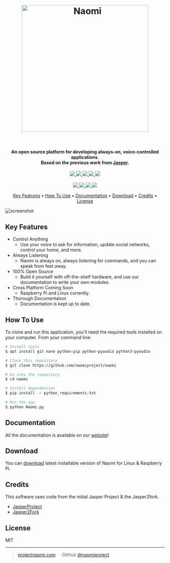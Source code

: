 <h1 align="center">
  <br>
  <a href="https://projectnaomi.com/"><img src="https://projectnaomi.com/wp-content/uploads/2018/08/Asset-1@10x.png" alt="Naomi" width="400"></a>
  <br>
  <br>
</h1>

<h4 align="center">An open source platform for developing always-on, voice-controlled applications. </br>
	Based on the previous work from <a href="http://jasperproject.github.io" target="_blank">Jasper</a>.
</h4>

<p align="center">
	<a href="">
    	<img src="https://img.shields.io/badge/python-v2.7-blue.svg">
    </a>
	<a href="https://travis-ci.org/naomiproject/naomi">
    	<img src="https://travis-ci.org/naomiproject/naomi.svg?branch=master">
    </a>
    <a href="https://coveralls.io/r/naomiproject/naomi">
    	<img src="https://img.shields.io/coveralls/naomiproject/naomi.svg">
    </a>
    <a href="(https://www.codacy.com/app/naomiproject/naomi?utm_source=github.com&amp;utm_medium=referral&amp;utm_content=naomiproject/naomi&amp;utm_campaign=Badge_Grade">
    	<img src="https://api.codacy.com/project/badge/Grade/ee172c51010b469491bf437538cfa5ec">
    </a>
    <a href="https://requires.io/github/NaomiProject/Naomi/requirements/?branch=naomi-dev">
    	<img src="https://requires.io/github/NaomiProject/Naomi/requirements.svg?branch=naomi-dev">
    </a>
    </br>
    </br>
    <a href="https://github.com/anfederico/Clairvoyant/issues">
    	<img src="https://img.shields.io/github/issues/naomiproject/naomi.svg">
    </a>
    <a href="">
    	<img src="https://img.shields.io/badge/contributions-welcome-orange.svg">
    </a>
    <a href="https://discord.gg/knequ9t">
    	<img src="https://img.shields.io/badge/Support%2FChat-Discord-blue.svg">
    </a>
    <a href="https://opensource.org/licenses/MIT">
    	<img src="https://img.shields.io/badge/license-MIT-blue.svg">
    </a>
</p>

<p align="center">
  <a href="#key-features">Key Features</a> •
  <a href="#how-to-use">How To Use</a> •
  <a href="#documentation">Documentation</a> •
  <a href="#download">Download</a> •
  <a href="#credits">Credits</a> •
  <a href="#license">License</a>
</p>

![screenshot](https://projectnaomi.com/wp-content/uploads/2018/08/bd71c75e2fc9dad03ddf44dc3c47c7e2-1.png)

## Key Features

* Control Anything
  - Use your voice to ask for information, update social networks, control your home, and more.
* Always Listening
  - Naomi is always on, always listening for commands, and you can speak from feet away.
* 100% Open Source
  - Build it yourself with off-the-shelf hardware, and use our documentation to write your own modules.
* Cross Platform Coming Soon
  - Raspberry Pi and Linux currently.
* Thorough Documentation
  - Documentation is kept up to date.

## How To Use

To clone and run this application, you'll need the required tools installed on your computer. From your command line:

```bash
# Install tools
$ apt install git nano python-pip python-pyaudio python3-pyaudio

# Clone this repository
$ git clone https://github.com/naomiproject/naomi

# Go into the repository
$ cd naomi

# Install dependencies
$ pip install -r python_requirements.txt

# Run the app
$ python Naomi.py
```

## Documentation

All the documentation is available on our [website](https://projectnaomi.com/documentation)!

## Download

You can [download](https://github.com/naomiproject/naomi/releases/tag/v2.1) latest installable version of Naomi for Linux & Raspberry Pi.

## Credits

This software uses code from the initial Jasper Project & the Jasper2fork.

- [JasperProject](http://jasperproject.github.io/)
- [Jasper2Fork](https://github.com/andweber/j2f)


## License

MIT

---

> [projectnaomi.com](https://projectnaomi.com) &nbsp;&middot;&nbsp;
> GitHub [@naomiproject](https://github.com/naomiproject)